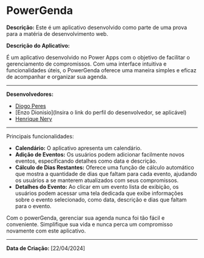 # PowerGenda

**Descrição:**
Este é um aplicativo desenvolvido como parte de uma prova para a matéria de desenvolvimento web. 

**Descrição do Aplicativo:**

É um aplicativo desenvolvido no Power Apps com o objetivo de facilitar o gerenciamento de compromissos. Com uma interface intuitiva e funcionalidades úteis, o PowerGenda oferece uma maneira simples e eficaz de acompanhar e organizar sua agenda.

---

**Desenvolvedores:**
- [Diogo Peres](https://github.com/DiogoMartins9)
- [Enzo Dionisio](Insira o link do perfil do desenvolvedor, se aplicável)
- [Henrique Nery](https://github.com/henriquenery1)

---

Principais funcionalidades:
- **Calendário:** O aplicativo apresenta um calendário.
- **Adição de Eventos:** Os usuários podem adicionar facilmente novos eventos, especificando detalhes como data e descrição.
- **Cálculo de Dias Restantes:** Oferece uma função de cálculo automático que mostra a quantidade de dias que faltam para cada evento, ajudando os usuários a se manterem atualizados com seus compromissos.
- **Detalhes do Evento:** Ao clicar em um evento lista de exibição, os usuários podem acessar uma tela dedicada que exibe informações sobre o evento selecionado, como data, descrição e dias que faltam para o evento.

Com o powerGenda, gerenciar sua agenda nunca foi tão fácil e conveniente. Simplifique sua vida e nunca perca um compromisso novamente com este aplicativo.

---

**Data de Criação:**
[22/04/2024]
